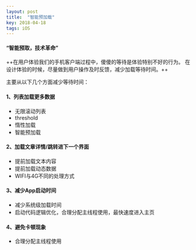 ```yaml
---
layout: post
title:  "智能预加载"
key: 2018-04-18
tags: iOS
---
```


#### **“智能预取，技术革命”**
++在用户体验我们的手机客户端过程中，傻傻的等待是体验特别不好的行为。
在设计体验的时候，尽量做到用户操作及时反馈，减少加载等待时间。++

主要从以下几个方面减少等待时间：

#### 1、列表加载更多数据
- 无限滚动列表
- threshold
- 惰性加载
- 智能预加载

#### 2、加载文章详情/跳转进下一个界面
- 提前加载文本内容
- 提前加载动态数据
- WIFI与4G不同的处理方式

#### 3、减少App启动时间
- 减少系统级加载时间
- 启动代码逻辑优化，合理分配主线程使用，最快速度进入主页

#### 4、避免卡顿现象
- 合理分配主线程使用